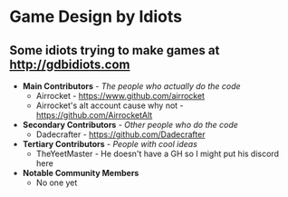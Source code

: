 # Game Design by Idiots

## Some idiots trying to make games at http://gdbidiots.com


* **Main Contributors** - *The people who actually do the code*
  * Airrocket - https://www.github.com/airrocket
  * Airrocket's alt account cause why not - https://github.com/AirrocketAlt
* **Secondary Contributors** - *Other people who do the code*
  * Dadecrafter - https://github.com/Dadecrafter
* **Tertiary Contributors** - *People with cool ideas*
  * TheYeetMaster - He doesn't have a GH so I might put his discord here
* **Notable Community Members**
  * No one yet

